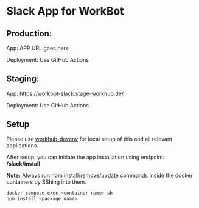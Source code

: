 # Slack App for WorkBot

## Production:

App: APP URL goes here

Deployment: Use GitHub Actions

## Staging:

App: <https://workbot-slack.stage-workhub.de/>

Deployment: Use GitHub Actions

## Setup

Please use [workhub-devenv](https://github.com/coeus-solutions/workhub-devenv) for local setup of this and all relevant applications.

After setup, you can initiate the app installation using endpoint: **/slack/install**

**Note:** Always run npm install/remove/update commands inside the docker containers by SShing into them.

```bash
docker-compose exec <container-name> sh
npm install <package_name>
```

